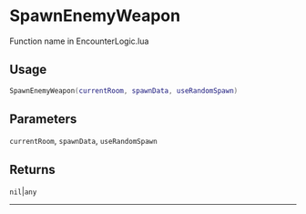 # SpawnEnemyWeapon
Function name in EncounterLogic.lua
## Usage
```lua
SpawnEnemyWeapon(currentRoom, spawnData, useRandomSpawn)
```
## Parameters
`currentRoom`, `spawnData`, `useRandomSpawn`
## Returns
`nil`|`any`

---